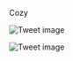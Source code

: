 Cozy


![Tweet image](/assets/crosspoast/GVwOhTrbcAAGFD8.jpg)

![Tweet image](/assets/crosspoast/GVwOhZTXEAArI6C.jpg)

